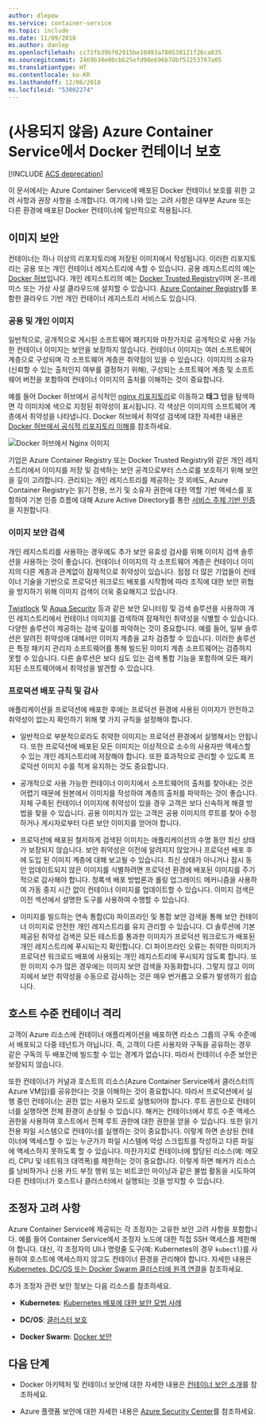 ```yaml
---
author: dlepow
ms.service: container-service
ms.topic: include
ms.date: 11/09/2018
ms.author: danlep
ms.openlocfilehash: cc72fb39bf62915be10493a780538121f26ca835
ms.sourcegitcommit: 2469b30e00cbb25efd98e696b7dbf51253767a05
ms.translationtype: HT
ms.contentlocale: ko-KR
ms.lasthandoff: 12/06/2018
ms.locfileid: "53002274"
---
```

# <a name="deprecated-securing-docker-containers-in-azure-container-service"></a>(사용되지 않음) Azure Container Service에서 Docker 컨테이너 보호

[!INCLUDE [ACS deprecation](container-service-deprecation.md)]

이 문서에서는 Azure Container Service에 배포된 Docker 컨테이너 보호를 위한 고려 사항과 권장 사항을 소개합니다. 여기에 나와 있는 고려 사항은 대부분 Azure 또는 다른 환경에 배포된 Docker 컨테이너에 일반적으로 적용됩니다. 

## <a name="image-security"></a>이미지 보안

컨테이너는 하나 이상의 리포지토리에 저장된 이미지에서 작성됩니다. 이러한 리포지토리는 공용 또는 개인 컨테이너 레지스트리에 속할 수 있습니다. 공용 레지스트리의 예는 [Docker 허브](https://hub.docker.com/)입니다. 개인 레지스트리의 예는 [Docker Trusted Registry](https://docs.docker.com/datacenter/dtr/2.0/)이며 온-프레미스 또는 가상 사설 클라우드에 설치할 수 있습니다. [Azure Container Registry](../articles/container-registry/container-registry-intro.md)를 포함한 클라우드 기반 개인 컨테이너 레지스트리 서비스도 있습니다.

### <a name="public-and-private-images"></a>공용 및 개인 이미지
일반적으로, 공개적으로 게시된 소프트웨어 패키지와 마찬가지로 공개적으로 사용 가능한 컨테이너 이미지는 보안을 보장하지 않습니다. 컨테이너 이미지는 여러 소프트웨어 계층으로 구성되며 각 소프트웨어 계층은 취약점이 있을 수 있습니다. 이미지의 소유자(신뢰할 수 있는 출처인지 여부를 결정하기 위해), 구성되는 소프트웨어 계층 및 소프트웨어 버전을 포함하여 컨테이너 이미지의 출처를 이해하는 것이 중요합니다. 

예를 들어 Docker 허브에서 공식적인 [nginx 리포지토리](https://hub.docker.com/_/nginx/)로 이동하고 **태그** 탭을 탐색하면 각 이미지에 색으로 지정된 취약성이 표시됩니다. 각 색상은 이미지의 소프트웨어 계층에서 취약성을 나타냅니다. Docker 허브에서 취약성 검색에 대한 자세한 내용은 [Docker 허브에서 공식적 리포지토리 이해](https://blog.docker.com/2015/06/understanding-official-repos-docker-hub/)를 참조하세요.

![Docker 허브에서 Nginx 이미지](./media/container-service-security/docker-hub-nginx.png)

기업은 Azure Container Registry 또는 Docker Trusted Registry와 같은 개인 레지스트리에서 이미지를 저장 및 검색하는 보안 공격으로부터 스스로를 보호하기 위해 보안을 깊이 고려합니다. 관리되는 개인 레지스트리를 제공하는 것 외에도, Azure Container Registry는 읽기 전용, 쓰기 및 소유자 권한에 대한 역할 기반 액세스를 포함하여 기본 인증 흐름에 대해 Azure Active Directory를 통한 [서비스 주체 기반 인증](../articles/container-registry/container-registry-authentication.md)을 지원합니다.

### <a name="image-security-scanning"></a>이미지 보안 검색

개인 레지스트리를 사용하는 경우에도 추가 보안 유효성 검사를 위해 이미지 검색 솔루션을 사용하는 것이 좋습니다. 컨테이너 이미지의 각 소프트웨어 계층은 컨테이너 이미지의 다른 계층과 관계없이 잠재적으로 취약성이 있습니다. 점점 더 많은 기업들이 컨테이너 기술을 기반으로 프로덕션 워크로드 배포를 시작함에 따라 조직에 대한 보안 위협을 방지하기 위해 이미지 검색이 더욱 중요해지고 있습니다. 

[Twistlock](https://www.twistlock.com/2016/11/07/twistlock-supports-azure-container-registry) 및 [Aqua Security](http://blog.aquasec.com/image-vulnerability-scanning-in-azure-container-registry) 등과 같은 보안 모니터링 및 검색 솔루션을 사용하여 개인 레지스트리에서 컨테이너 이미지를 검색하여 잠재적인 취약성을 식별할 수 있습니다. 다양한 솔루션이 제공하는 검색 깊이를 파악하는 것이 중요합니다. 예를 들어, 일부 솔루션은 알려진 취약성에 대해서만 이미지 계층을 교차 검증할 수 있습니다. 이러한 솔루션은 특정 패키지 관리자 소프트웨어를 통해 빌드된 이미지 계층 소프트웨어는 검증하지 못할 수 있습니다. 다른 솔루션은 보다 심도 있는 검색 통합 기능을 포함하며 모든 패키지된 소프트웨어에서 취약성을 발견할 수 있습니다.

### <a name="production-deployment-rules-and-audit"></a>프로덕션 배포 규칙 및 감사
애플리케이션을 프로덕션에 배포한 후에는 프로덕션 환경에 사용된 이미지가 안전하고 취약성이 없는지 확인하기 위해 몇 가지 규칙을 설정해야 합니다.

* 일반적으로 부분적으로라도 취약한 이미지는 프로덕션 환경에서 실행해서는 안됩니다. 또한 프로덕션에 배포된 모든 이미지는 이상적으로 소수의 사용자만 액세스할 수 있는 개인 레지스트리에 저장해야 합니다. 또한 효과적으로 관리할 수 있도록 프로덕션 이미지 수를 적게 유지하는 것도 중요합니다.

* 공개적으로 사용 가능한 컨테이너 이미지에서 소프트웨어의 출처를 찾아내는 것은 어렵기 때문에 원본에서 이미지를 작성하여 계층의 출처를 파악하는 것이 좋습니다. 자체 구축된 컨테이너 이미지에 취약성이 있을 경우 고객은 보다 신속하게 해결 방법을 찾을 수 있습니다. 공용 이미지가 있는 고객은 공용 이미지의 루트를 찾아 수정하거나 게시자로부터 다른 보안 이미지를 얻어야 합니다.

* 프로덕션에 배포된 철저하게 검색된 이미지는 애플리케이션의 수명 동안 최신 상태가 보장되지 않습니다. 보안 취약성은 이전에 알려지지 않았거나 프로덕션 배포 후에 도입 된 이미지 계층에 대해 보고될 수 있습니다. 최신 상태가 아니거나 잠시 동안 업데이트되지 않은 이미지를 식별하려면 프로덕션 환경에 배포된 이미지를 주기적으로 감사해야 합니다. 청록색 배포 방법론과 롤링 업그레이드 메커니즘을 사용하여 가동 중지 시간 없이 컨테이너 이미지를 업데이트할 수 있습니다. 이미지 검색은 이전 섹션에서 설명한 도구를 사용하여 수행할 수 있습니다. 

* 이미지를 빌드하는 연속 통합(CI) 파이프라인 및 통합 보안 검색을 통해 보안 컨테이너 이미지로 안전한 개인 레지스트리를 유지 관리할 수 있습니다. CI 솔루션에 기본 제공된 취약성 검색은 모든 테스트를 통과한 이미지가 프로덕션 워크로드가 배포된 개인 레지스트리에 푸시되는지 확인합니다. CI 파이프라인 오류는 취약한 이미지가 프로덕션 워크로드 배포에 사용되는 개인 레지스트리에 푸시되지 않도록 합니다. 또한 이미지 수가 많은 경우에는 이미지 보안 검색을 자동화합니다. 그렇지 않고 이미지에서 보안 취약성을 수동으로 감사하는 것은 매우 번거롭고 오류가 발생하기 쉽습니다.

## <a name="host-level-container-isolation"></a>호스트 수준 컨테이너 격리
고객이 Azure 리소스에 컨테이너 애플리케이션을 배포하면 리소스 그룹의 구독 수준에서 배포되고 다중 테넌트가 아닙니다. 즉, 고객이 다른 사용자와 구독을 공유하는 경우 같은 구독의 두 배포간에 빌드할 수 있는 경계가 없습니다. 따라서 컨테이너 수준 보안은 보장되지 않습니다. 

또한 컨테이너가 커널과 호스트의 리소스(Azure Container Service에서 클러스터의 Azure VM임)를 공유한다는 것을 이해하는 것이 중요합니다. 따라서 프로덕션에서 실행 중인 컨테이너는 권한 없는 사용자 모드로 실행되어야 합니다. 루트 권한으로 컨테이너를 실행하면 전체 환경이 손상될 수 있습니다. 해커는 컨테이너에서 루트 수준 액세스 권한을 사용하여 호스트에서 전체 루트 권한에 대한 권한을 얻을 수 있습니다. 또한 읽기 전용 파일 시스템으로 컨테이너를 실행하는 것이 중요합니다. 이렇게 하면 손상된 컨테이너에 액세스할 수 있는 누군가가 파일 시스템에 악성 스크립트를 작성하고 다른 파일에 액세스하지 못하도록 할 수 있습니다. 마찬가지로 컨테이너에 할당된 리소스(예: 메모리, CPU 및 네트워크 대역폭)를 제한하는 것이 중요합니다. 이렇게 하면 해커가 리소스를 낭비하거나 신용 카드 부정 행위 또는 비트코인 마이닝과 같은 불법 활동을 시도하여 다른 컨테이너가 호스트나 클러스터에서 실행되는 것을 방지할 수 있습니다.

## <a name="orchestrator-considerations"></a>조정자 고려 사항

Azure Container Service에 제공되는 각 조정자는 고유한 보안 고려 사항을 포함합니다. 예를 들어 Container Service에서 조정자 노드에 대한 직접 SSH 액세스를 제한해야 합니다. 대신, 각 조정자의 UI나 명령줄 도구(예: Kubernetes의 경우 `kubectl`)를 사용하여 호스트에 액세스하지 않고도 컨테이너 환경을 관리해야 합니다. 자세한 내용은 [Kubernetes, DC/OS 또는 Docker Swarm 클러스터에 원격 연결](../articles/container-service/kubernetes/container-service-connect.md)을 참조하세요.

추가 조정자 관련 보안 정보는 다음 리소스를 참조하세요.

* **Kubernetes**: [Kubernetes 배포에 대한 보안 모범 사례](https://kubernetes.io/blog/2016/08/security-best-practices-kubernetes-deployment/)

* **DC/OS**: [클러스터 보호](https://dcos.io/docs/1.8/administration/securing-your-cluster/)

* **Docker Swarm**: [Docker 보안](https://www.docker.com/docker-security)

## <a name="next-steps"></a>다음 단계

* Docker 아키텍처 및 컨테이너 보안에 대한 자세한 내용은 [컨테이너 보안 소개](https://www.docker.com/sites/default/files/WP_IntrotoContainerSecurity_08.19.2016.pdf)를 참조하세요.

* Azure 플랫폼 보안에 대한 자세한 내용은 [Azure Security Center](https://www.microsoft.com/en-us/trustcenter/cloudservices/azure)를 참조하세요.
